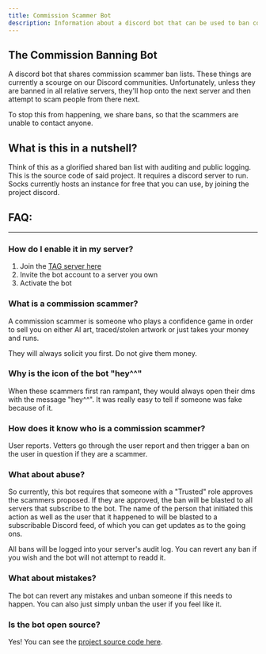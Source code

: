 ```yaml
---
title: Commission Scammer Bot
description: Information about a discord bot that can be used to ban commission scammers
---
```


## The Commission Banning Bot

A discord bot that shares commission scammer ban lists. These things are currently a scourge on our Discord communities. Unfortunately, unless they are banned in all relative servers, they'll hop onto the next server and then attempt to scam people from there next.

To stop this from happening, we share bans, so that the scammers are unable to contact anyone.

## What is this in a nutshell?
Think of this as a glorified shared ban list with auditing and public logging. This is the source code of said project. It requires a discord server to run. Socks currently hosts an instance for free that you can use, by joining the project discord.

## FAQ:
---

### How do I enable it in my server?

1. Join the [TAG server here](/discord) 
2. Invite the bot account to a server you own
3. Activate the bot

### What is a commission scammer?

A commission scammer is someone who plays a confidence game in order to sell you on either AI art, traced/stolen artwork or just takes your money and runs.

They will always solicit you first. Do not give them money.

### Why is the icon of the bot "hey^^"

When these scammers first ran rampant, they would always open their dms with the message "hey^^". It was really easy to tell if someone was fake because of it.

### How does it know who is a commission scammer?

User reports. Vetters go through the user report and then trigger a ban on the user in question if they are a scammer.

### What about abuse?

So currently, this bot requires that someone with a "Trusted" role approves the scammers proposed. If they are approved, the ban will be blasted to all servers that subscribe to the bot. The name of the person that initiated this action as well as the user that it happened to will be blasted to a subscribable Discord feed, of which you can get updates as to the going ons.

All bans will be logged into your server's audit log. You can revert any ban if you wish and the bot will not attempt to readd it.

### What about mistakes?

The bot can revert any mistakes and unban someone if this needs to happen. You can also just simply unban the user if you feel like it.

### Is the bot open source?

Yes! You can see the [project source code here](https://github.com/SocksTheWolf/AntiScamBot).